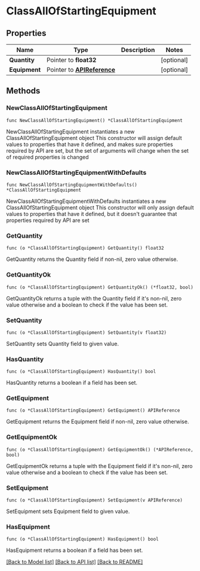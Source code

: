 # ClassAllOfStartingEquipment

## Properties

Name | Type | Description | Notes
------------ | ------------- | ------------- | -------------
**Quantity** | Pointer to **float32** |  | [optional] 
**Equipment** | Pointer to [**APIReference**](APIReference.md) |  | [optional] 

## Methods

### NewClassAllOfStartingEquipment

`func NewClassAllOfStartingEquipment() *ClassAllOfStartingEquipment`

NewClassAllOfStartingEquipment instantiates a new ClassAllOfStartingEquipment object
This constructor will assign default values to properties that have it defined,
and makes sure properties required by API are set, but the set of arguments
will change when the set of required properties is changed

### NewClassAllOfStartingEquipmentWithDefaults

`func NewClassAllOfStartingEquipmentWithDefaults() *ClassAllOfStartingEquipment`

NewClassAllOfStartingEquipmentWithDefaults instantiates a new ClassAllOfStartingEquipment object
This constructor will only assign default values to properties that have it defined,
but it doesn't guarantee that properties required by API are set

### GetQuantity

`func (o *ClassAllOfStartingEquipment) GetQuantity() float32`

GetQuantity returns the Quantity field if non-nil, zero value otherwise.

### GetQuantityOk

`func (o *ClassAllOfStartingEquipment) GetQuantityOk() (*float32, bool)`

GetQuantityOk returns a tuple with the Quantity field if it's non-nil, zero value otherwise
and a boolean to check if the value has been set.

### SetQuantity

`func (o *ClassAllOfStartingEquipment) SetQuantity(v float32)`

SetQuantity sets Quantity field to given value.

### HasQuantity

`func (o *ClassAllOfStartingEquipment) HasQuantity() bool`

HasQuantity returns a boolean if a field has been set.

### GetEquipment

`func (o *ClassAllOfStartingEquipment) GetEquipment() APIReference`

GetEquipment returns the Equipment field if non-nil, zero value otherwise.

### GetEquipmentOk

`func (o *ClassAllOfStartingEquipment) GetEquipmentOk() (*APIReference, bool)`

GetEquipmentOk returns a tuple with the Equipment field if it's non-nil, zero value otherwise
and a boolean to check if the value has been set.

### SetEquipment

`func (o *ClassAllOfStartingEquipment) SetEquipment(v APIReference)`

SetEquipment sets Equipment field to given value.

### HasEquipment

`func (o *ClassAllOfStartingEquipment) HasEquipment() bool`

HasEquipment returns a boolean if a field has been set.


[[Back to Model list]](../README.md#documentation-for-models) [[Back to API list]](../README.md#documentation-for-api-endpoints) [[Back to README]](../README.md)


